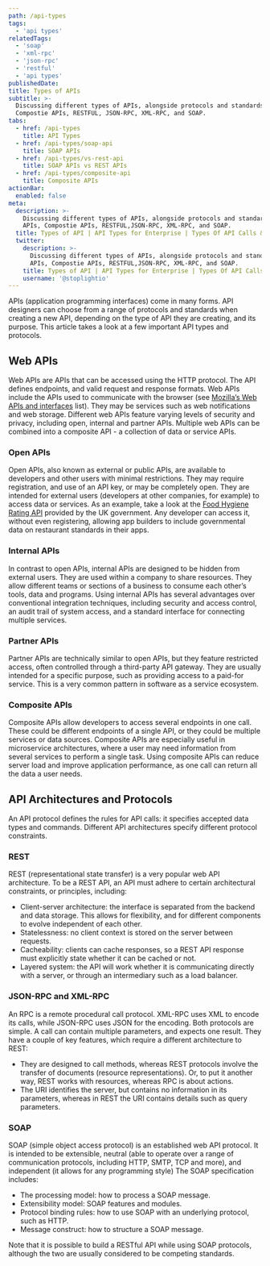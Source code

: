 ```yaml
---
path: /api-types
tags:
  - 'api types'
relatedTags:
  - 'soap'
  - 'xml-rpc'
  - 'json-rpc'
  - 'restful'
  - 'api types'
publishedDate:
title: Types of APIs
subtitle: >-
  Discussing different types of APIs, alongside protocols and standards, such as Open APIs, Internal APIs, Partner APIs,
  Compostie APIs, RESTFUL, JSON-RPC, XML-RPC, and SOAP.
tabs:
  - href: /api-types
    title: API Types
  - href: /api-types/soap-api
    title: SOAP APIs
  - href: /api-types/vs-rest-api
    title: SOAP APIs vs REST APIs
  - href: /api-types/composite-api
    title: Composite APIs
actionBar:
  enabled: false
meta:
  description: >-
    Discussing different types of APIs, alongside protocols and standards, such as Open APIs, Internal APIs, Partner
    APIs, Compostie APIs, RESTFUL,JSON-RPC, XML-RPC, and SOAP.
  title: Types of API | API Types for Enterprise | Types Of API Calls & Protocol
  twitter:
    description: >-
      Discussing different types of APIs, alongside protocols and standards, such as Open APIs, Internal APIs, Partner
      APIs, Compostie APIs, RESTFUL,JSON-RPC, XML-RPC, and SOAP.
    title: Types of API | API Types for Enterprise | Types Of API Calls & Protocol
    username: '@stoplightio'
---
```


APIs (application programming interfaces) come in many forms. API designers can choose from a range of protocols and
standards when creating a new API, depending on the type of API they are creating, and its purpose. This article takes a
look at a few important API types and protocols.

## Web APIs

Web APIs are APIs that can be accessed using the HTTP protocol. The API defines endpoints, and valid request and
response formats. Web APIs include the APIs used to communicate with the browser (see
[Mozilla’s Web APIs and interfaces](https://developer.mozilla.org/en-US/docs/Web/API) list). They may be services such
as web notifications and web storage. Different web APIs feature varying levels of security and privacy, including open,
internal and partner APIs. Multiple web APIs can be combined into a composite API - a collection of data or service
APIs.

### Open APIs

Open APIs, also known as external or public APIs, are available to developers and other users with minimal restrictions.
They may require registration, and use of an API key, or may be completely open. They are intended for external users
(developers at other companies, for example) to access data or services. As an example, take a look at the
[Food Hygiene Rating API](https://api.ratings.food.gov.uk/help) provided by the UK government. Any developer can access
it, without even registering, allowing app builders to include governmental data on restaurant standards in their apps.

### Internal APIs

In contrast to open APIs, internal APIs are designed to be hidden from external users. They are used within a company to
share resources. They allow different teams or sections of a business to consume each other’s tools, data and programs.
Using internal APIs has several advantages over conventional integration techniques, including security and access
control, an audit trail of system access, and a standard interface for connecting multiple services.

### Partner APIs

Partner APIs are technically similar to open APIs, but they feature restricted access, often controlled through a
third-party API gateway. They are usually intended for a specific purpose, such as providing access to a paid-for
service. This is a very common pattern in software as a service ecosystem.

### Composite APIs

Composite APIs allow developers to access several endpoints in one call. These could be different endpoints of a single
API, or they could be multiple services or data sources. Composite APIs are especially useful in microservice
architectures, where a user may need information from several services to perform a single task. Using composite APIs
can reduce server load and improve application performance, as one call can return all the data a user needs.

## API Architectures and Protocols

An API protocol defines the rules for API calls: it specifies accepted data types and commands. Different API
architectures specify different protocol constraints.

### REST

REST (representational state transfer) is a very popular web API architecture. To be a REST API, an API must adhere to
certain architectural constraints, or principles, including:

- Client-server architecture: the interface is separated from the backend and data storage. This allows for flexibility,
  and for different components to evolve independent of each other.
- Statelessness: no client context is stored on the server between requests.
- Cacheability: clients can cache responses, so a REST API response must explicitly state whether it can be cached or
  not.
- Layered system: the API will work whether it is communicating directly with a server, or through an intermediary such
  as a load balancer.

### JSON-RPC and XML-RPC

An RPC is a remote procedural call protocol. XML-RPC uses XML to encode its calls, while JSON-RPC uses JSON for the
encoding. Both protocols are simple. A call can contain multiple parameters, and expects one result. They have a couple
of key features, which require a different architecture to REST:

- They are designed to call methods, whereas REST protocols involve the transfer of documents (resource
  representations). Or, to put it another way, REST works with resources, whereas RPC is about actions.
- The URI identifies the server, but contains no information in its parameters, whereas in REST the URI contains details
  such as query parameters.

### SOAP

SOAP (simple object access protocol) is an established web API protocol. It is intended to be extensible, neutral (able
to operate over a range of communication protocols, including HTTP, SMTP, TCP and more), and independent (it allows for
any programming style) The SOAP specification includes:

- The processing model: how to process a SOAP message.
- Extensibility model: SOAP features and modules.
- Protocol binding rules: how to use SOAP with an underlying protocol, such as HTTP.
- Message construct: how to structure a SOAP message.

Note that it is possible to build a RESTful API while using SOAP protocols, although the two are usually considered to
be competing standards.
